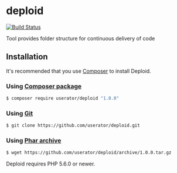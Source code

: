 # deploid

[![Build Status](https://travis-ci.org/userator/deploid.svg?branch=master)](https://travis-ci.org/userator/deploid)

Tool provides folder structure for continuous delivery of code

## Installation

It's recommended that you use [Composer](https://getcomposer.org/) to install Deploid.

### Using [Composer package](https://packagist.org/packages/userator/deploid)

```bash
$ composer require userator/deploid "1.0.0"
```

### Using [Git](https://github.com/userator/deploid.git)

```bash
$ git clone https://github.com/userator/deploid.git
```

### Using [Phar archive](https://github.com/userator/deploid/releases)

```bash
$ wget https://github.com/userator/deploid/archive/1.0.0.tar.gz
```

Deploid requires PHP 5.6.0 or newer.